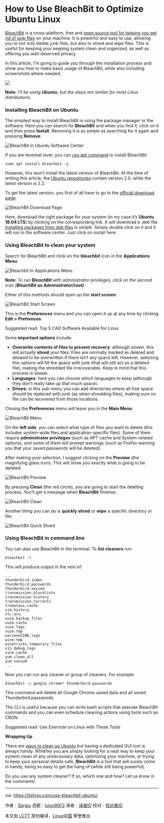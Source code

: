 [#]: collector: (lujun9972)
[#]: translator: ( )
[#]: reviewer: ( )
[#]: publisher: ( )
[#]: url: ( )
[#]: subject: (How to Use BleachBit to Optimize Ubuntu Linux)
[#]: via: (https://itsfoss.com/use-bleachbit-ubuntu/)
[#]: author: (Sergiu https://itsfoss.com/author/sergiu/)

How to Use BleachBit to Optimize Ubuntu Linux
======

[BleachBit][1] is a cross-platform, free and [open source tool for helping you get rid of junk files][2] on your machine. It is powerful and easy to use, allowing you to not only delete junk files, but also to shred and wipe files. This is useful for keeping your keeping system clean and organized, as well as offering you well-deserved privacy.

In this article, I’m going to guide you through the installation process and show you how to make basic usage of BleachBit, while also including screenshots where needed.

![][3]

**Note:** _I’ll be using_ _**Ubuntu**_*, but the steps are similar for most Linux distributions.*

### Installing BleachBit on Ubuntu

The simplest way to install BleachBit is using the package manager or the software. Here you can search for **BleachBit** and when you find it, click on it and then press **Install**. Removing it is as simple as searching for it again and pressing **Remove**.

![BleachBit in Ubuntu Software Center][4]

If you are terminal lover, you can [use apt command][5] to install BleachBit:

```
sudo apt install bleachbit -y
```

However, this won’t install the latest version of BleachBit. At the time of writing this article, the [Ubuntu repositories][6] contain version 2.0, while the latest version is 2.2.

To get the latest version, you first of all have to go to the [official download page][7]:

![BleachBit Download Page][8]

Here, download the right package for your system (in my case it’s **Ubuntu 18.04 LTS**) by clicking on the corresponding link. It will download a .deb file. [Installing packages from deb files][9] is simple. Simply double click on it and it will run in the software center. Just click on install here.

### Using BleachBit to clean your system

Search for BleachBit and clcik on the **bleachbit** icon in the **Applications Menu**:

![Bleachbit In Applications Menu][10]

**Note:** _To run **BleachBit** with administrator privileges, click on the second icon (**BleachBit as Administrator/root)**._

Either of this methods should open up the **start screen**:

![BleachBit Start Screen][11]

This is the **Preferences** menu and you can open it up at any time by clicking **Edit &gt; Prefrences**.

[][12]

Suggested read  Top 5 CAD Software Available for Linux

Some **important options** include:

  * **Overwrite contents of files to prevent recovery**: although slower, this will actually **shred** your files. Files are normally marked as deleted and allowed to be overwritten if there isn’t any space left. However, selecting this options will fill the space with junk (that will still act as a deleted file), making the shredded file irrecoverable. Keep in mind that this process is slower.
  * **Languages**: here you can choose which languages to keep (although they don’t really take up that much space).
  * **Drives:** in this sub-menu you can add directories where all free space should be replaced with junk (as when shredding files), making sure no file can be recovered from those locations.



Closing the **Preferences** menu will leave you in the **Main Menu**:

![BleachBit Menu][13]

On the **left side**, you can select what type of files you want to delete (this includes system-wide files and application-specific files). Some of them require **administrator privileges** (such as APT cache and System-related options), and some of them will prompt warnings (such as Firefox warning you that your saved passwords will be deleted).

After making your selection, I suggest clicking on the **Preview** (the magnifying glass icon). This will show you exactly what is going to be deleted:

![BleachBit Preview][14]

By pressing **Clean** (the red circle), you are going to start the deleting process. You’ll get a message when **BleachBit** finishes:

![BleachBit Clean][15]

Another thing you can do is **quickly shred** or **wipe** a specific directory or file:

![BleachBit Quick Shred][16]

### Using BleachBit in command line

You can also use BleachBit in the terminal. To **list cleaners** run:

```
bleachbit -l
```

This will produce output in the vein of:

```
...
thunderbird.index
thunderbird.passwords
thunderbird.vacuum
transmission.blocklists
transmission.history
transmission.torrents
tremulous.cache
vim.history
vlc.mru
vuze.backup_files
vuze.cache
vuze.logs
vuze.tmp
warzone2100.logs
wine.tmp
winetricks.temporary_files
x11.debug_logs
xine.cache
yum.clean_all
yum.vacuum
...
```

Now you can run any cleaner or group of cleaners. For example:

```
bleachbit -c google_chrome* thunderbird.passwords
```

This command will delete all Google Chrome saved data and all saved Thunderbird passwords.

The CLI is useful because you can write bash scripts that execute BleachBit commands and you can even schedule cleaning actions using tools such as CRON.

[][17]

Suggested read  Use Evernote on Linux with These Tools

**Wrapping Up**

There are [ways to clean up Ubuntu][18] but having a dedicated GUI tool is always handy. Whether you are simply looking for a neat way to keep your system clean of any unnecessary data, optimizing your machine, or trying to keep your personal details safe, **BleachBit** is a tool that will surely come in handy, being so easy to get the hang of (while still being powerful).

Do you use any system cleaner? If so, which one and how? Let us know in the comments!

--------------------------------------------------------------------------------

via: https://itsfoss.com/use-bleachbit-ubuntu/

作者：[Sergiu][a]
选题：[lujun9972][b]
译者：[译者ID](https://github.com/译者ID)
校对：[校对者ID](https://github.com/校对者ID)

本文由 [LCTT](https://github.com/LCTT/TranslateProject) 原创编译，[Linux中国](https://linux.cn/) 荣誉推出

[a]: https://itsfoss.com/author/sergiu/
[b]: https://github.com/lujun9972
[1]: https://www.bleachbit.org/
[2]: https://itsfoss.com/ccleaner-alternatives-ubuntu-linux/
[3]: https://i2.wp.com/itsfoss.com/wp-content/uploads/2019/07/how_to_use_bleachbit_to_optimize_ubuntu-e1563200895890-800x450.png?resize=800%2C450&ssl=1
[4]: https://i2.wp.com/itsfoss.com/wp-content/uploads/2019/07/bleachbit_ubuntu_software_center.png?fit=800%2C369&ssl=1
[5]: https://itsfoss.com/apt-command-guide/
[6]: https://itsfoss.com/ubuntu-repositories/
[7]: https://www.bleachbit.org/download/linux
[8]: https://i0.wp.com/itsfoss.com/wp-content/uploads/2019/07/bleachbit_download_page.png?fit=800%2C455&ssl=1
[9]: https://itsfoss.com/install-deb-files-ubuntu/
[10]: https://i2.wp.com/itsfoss.com/wp-content/uploads/2019/07/bleachbit_in_applications_menu.jpg?fit=800%2C276&ssl=1
[11]: https://i1.wp.com/itsfoss.com/wp-content/uploads/2019/07/bleachbit_start_screen.png?fit=800%2C656&ssl=1
[12]: https://itsfoss.com/cad-software-linux/
[13]: https://i1.wp.com/itsfoss.com/wp-content/uploads/2019/07/bleachbit_menu.png?fit=800%2C659&ssl=1
[14]: https://i1.wp.com/itsfoss.com/wp-content/uploads/2019/07/bleachbit_preview.png?fit=800%2C650&ssl=1
[15]: https://i1.wp.com/itsfoss.com/wp-content/uploads/2019/07/bleachbit_clean.png?fit=800%2C653&ssl=1
[16]: https://i0.wp.com/itsfoss.com/wp-content/uploads/2019/07/bleachbit_shred.png?fit=800%2C435&ssl=1
[17]: https://itsfoss.com/evernote-on-linux/
[18]: https://itsfoss.com/free-up-space-ubuntu-linux/
